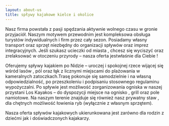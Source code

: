 ```yaml
---
layout: about-us
title: spływy kajakowe kielce i okolice
---
```

Nasz firma powstała z pasji spędzania aktywnie wolnego czasu w gronie przyjaciół. Naszym motywem
przewodnim jest kompleksowa obsługa turystów indywidualnych i firm przez cały sezon. Posiadamy własny
transport oraz sprzęt niezbędny do organizacji spływów oraz imprez integracyjnych.
Jeśli szukasz ucieczki od miasta , chcesz się wyciszyć oraz zrelaksować w otoczeniu przyrody – nasza oferta jestwłaśnie dla Ciebie !


Oferujemy spływy kajakiem po Nidzie – uroczej i spokojnej rzece wijącej się wśród lasów , pól oraz łąk z licznymi miejscami do plażowania w kameralnych zatoczkach.Trasę pokonuje się samodzielnie i na własną
odpowiedzialność, po przeszkoleniu i podpisaniu stosownego regulaminu wypożyczalni. Po spływie jest możliwość zorganizowania ogniska w naszej przystani Los Kayakos – do dyspozycji miejsce na ognisko , grill oraz pole namiotowe. Na naszym terenie znajduje się również nasz prywatny staw , dla chętnych możliwość łowienia ryb (wyłącznie z własnym sprzętem).


Nasza oferta spływów kajakowych ukierunkowana jest zarówno dla rodzin z dziećmi jak i doświadczonych
kajakarzy.